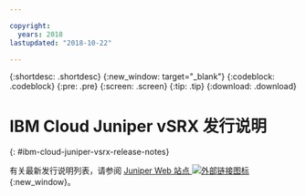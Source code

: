 ```yaml
---

copyright:
  years: 2018
lastupdated: "2018-10-22"

---
```


{:shortdesc: .shortdesc}
{:new_window: target="_blank"}
{:codeblock: .codeblock}
{:pre: .pre}
{:screen: .screen}
{:tip: .tip}
{:download: .download}

# IBM Cloud Juniper vSRX 发行说明 
{: #ibm-cloud-juniper-vsrx-release-notes}

有关最新发行说明列表，请参阅 [Juniper Web 站点 ![外部链接图标](../../icons/launch-glyph.svg "外部链接图标")](https://www.juniper.net/documentation/product/en_US/vsrx){:new_window}。
